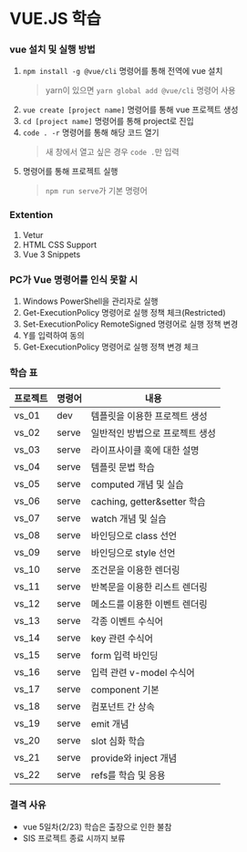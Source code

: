 # VUE.JS 학습

### vue 설치 및 실행 방법
1. ```npm install -g @vue/cli``` 명령어를 통해 전역에 vue 설치
    > yarn이 있으면 ```yarn global add @vue/cli``` 명령어 사용
2. ```vue create [project name]``` 명령어를 통해 vue 프로젝트 생성
3. ```cd [project name]``` 명령어를 통해 project로 진입
4. ```code . -r``` 명령어를 통해 해당 코드 열기
    > 새 창에서 열고 싶은 경우 ```code .```만 입력
5. 명령어를 통해 프로젝트 실행
    > ```npm run serve```가 기본 명령어

### Extention
1. Vetur
2. HTML CSS Support
3. Vue 3 Snippets

### PC가 Vue 명령어를 인식 못할 시
1. Windows PowerShell을 관리자로 실행
2. Get-ExecutionPolicy 명령어로 실행 정책 체크(Restricted)
3. Set-ExecutionPolicy RemoteSigned 명령어로 실행 정책 변경
4. Y를 입력하여 동의
5. Get-ExecutionPolicy 명령어로 실행 정책 변경 체크

### 학습 표
프로젝트 | 명령어 | 내용 
-- | -- | --
vs_01 | dev | 템플릿을 이용한 프로젝트 생성
vs_02 | serve | 일반적인 방법으로 프로젝트 생성
vs_03 | serve | 라이프사이클 훅에 대한 설명
vs_04 | serve | 템플릿 문법 학습
vs_05 | serve | computed 개념 및 실습
vs_06 | serve | caching, getter&setter 학습
vs_07 | serve | watch 개념 및 실습
vs_08 | serve | 바인딩으로 class 선언
vs_09 | serve | 바인딩으로 style 선언
vs_10 | serve | 조건문을 이용한 렌더링
vs_11 | serve | 반복문을 이용한 리스트 렌더링
vs_12 | serve | 메소드를 이용한 이벤트 렌더링
vs_13 | serve | 각종 이벤트 수식어
vs_14 | serve | key 관련 수식어
vs_15 | serve | form 입력 바인딩
vs_16 | serve | 입력 관련 v-model 수식어
vs_17 | serve | component 기본
vs_18 | serve | 컴포넌트 간 상속
vs_19 | serve | emit 개념
vs_20 | serve | slot 심화 학습
vs_21 | serve | provide와 inject 개념
vs_22 | serve | refs를 학습 및 응용


### 결격 사유
* vue 5일차(2/23) 학습은 출장으로 인한 불참
* SIS 프로젝트 종료 시까지 보류